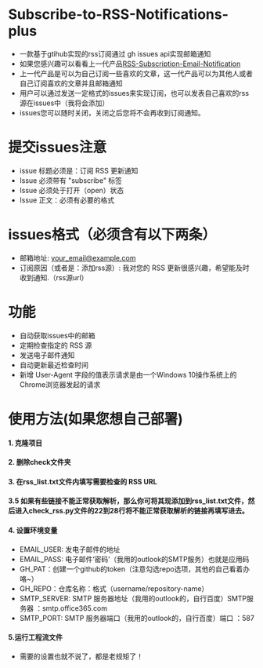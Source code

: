 # Subscribe-to-RSS-Notifications-plus
 - 一款基于gtihub实现的rss订阅通过 gh issues api实现邮箱通知
 - 如果您感兴趣可以看看上一代产品[RSS-Subscription-Email-Notification](https://github.com/shangskr/RSS-Subscription-Email-Notification)
 - 上一代产品是可以为自己订阅一些喜欢的文章，这一代产品可以为其他人或者自己订阅喜欢的文章并且邮箱通知
 - 用户可以通过发送一定格式的issues来实现订阅，也可以发表自己喜欢的rss源在issues中（我将会添加）
 - issues您可以随时关闭，关闭之后您将不会再收到订阅通知。
# 提交issues注意
- issue 标题必须是：订阅 RSS 更新通知
- Issue 必须带有 "subscribe" 标签
- Issue 必须处于打开（open）状态
- Issue 正文：必须有必要的格式
# issues格式（必须含有以下两条）
- 邮箱地址: your_email@example.com
- 订阅原因（或者是：添加rss源）: 我对您的 RSS 更新很感兴趣，希望能及时收到通知.（rss源url）
# 功能
- 自动获取issues中的邮箱
- 定期检查指定的 RSS 源
- 发送电子邮件通知
- 自动更新最近检查时间
- 新增 User-Agent 字段的值表示请求是由一个Windows 10操作系统上的Chrome浏览器发起的请求
# 使用方法(如果您想自己部署)
#### 1. 克隆项目 
#### 2. 删除check文件夹
#### 3. 在rss_list.txt文件内填写需要检查的 RSS URL
#### 3.5 如果有些链接不能正常获取解析，那么你可将其现添加到rss_list.txt文件，然后进入check_rss.py文件的22到28行将不能正常获取解析的链接再填写进去。
#### 4. 设置环境变量
- EMAIL_USER: 发电子邮件的地址
- EMAIL_PASS: 电子邮件‘密码’（我用的outlook的SMTP服务）也就是应用码
- GH_PAT：创建一个github的token（注意勾选repo选项，其他的自己看着办咯~）
- GH_REPO：仓库名称：格式（username/repository-name）
- SMTP_SERVER: SMTP 服务器地址（我用的outlook的，自行百度）SMTP服务器 ：smtp.office365.com
- SMTP_PORT: SMTP 服务器端口（我用的outlook的，自行百度）端口 ：587
#### 5.运行工程流文件
- 需要的设置也就不说了，都是老规矩了！

